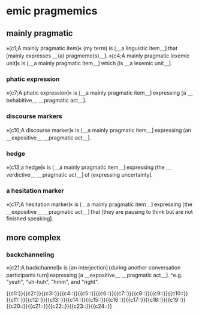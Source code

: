 # emic pragmemics

## mainly pragmatic

»⟮c1;A mainly pragmatic item⟯« (my term) is ⟮＿a linguistic item＿⟯ that ⟮mainly expresses ＿(a) pragmeme(s)＿⟯.
»⟮c4;A mainly pragmatic lexemic unit⟯« is ⟮＿a mainly pragmatic item＿⟯ which ⟮is ＿a lexemic unit＿⟯.

### phatic expression

»⟮c7;A phatic expression⟯« is ⟮＿a mainly pragmatic item＿⟯ expressing ⟮a ＿behabitive＿ ＿pragmatic act＿⟯.

### discourse markers

»⟮c10;A discourse marker⟯« is ⟮＿a mainly pragmatic item＿⟯ expressing ⟮an ＿expositive＿ ＿pragmatic act＿⟯.

### hedge

»⟮c13;a hedge⟯« is ⟮＿a mainly pragmatic item＿⟯ expressing ⟮the ＿verdictive＿ ＿pragmatic act＿⟯ of ⟮expressing uncertainty⟯.

### a hesitation marker

»⟮c17;A hesitation marker⟯« is ⟮＿a mainly pragmatic item＿⟯ expressing ⟮the ＿expositive＿ ＿pragmatic act＿⟯ that ⟮they are pausing to think but are not finished speaking⟯.

## more complex

### backchanneling

»⟮c21;A backchannel⟯« is ⟮an interjection⟯ ⟮during another conversation participants turn⟯ expressing ⟮a ＿expositive＿ ＿pragmatic act＿⟯.
^e.g. "yeah", "uh-huh", "hmm", and "right". 

<span class='cloze-dump'>{{c1::}}{{c2::}}{{c3::}}{{c4::}}{{c5::}}{{c6::}}{{c7::}}{{c8::}}{{c9::}}{{c10::}}{{c11::}}{{c12::}}{{c13::}}{{c14::}}{{c15::}}{{c16::}}{{c17::}}{{c18::}}{{c19::}}{{c20::}}{{c21::}}{{c22::}}{{c23::}}{{c24::}}</span>